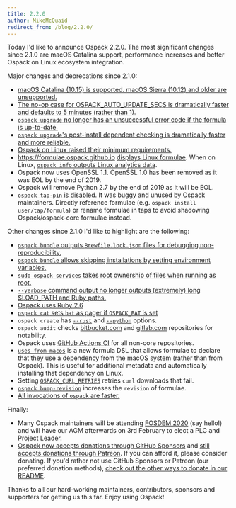 ```yaml
---
title: 2.2.0
author: MikeMcQuaid
redirect_from: /blog/2.2.0/
---
```


Today I'd like to announce Ospack 2.2.0. The most significant changes since 2.1.0 are macOS Catalina support, performance increases and better Ospack on Linux ecosystem integration.

Major changes and deprecations since 2.1.0:

- [macOS Catalina (10.15) is supported. macOS Sierra (10.12) and older are unsupported.](https://github.com/Ospack/ospack/pull/6500)
- [The no-op case for OSPACK_AUTO_UPDATE_SECS is dramatically faster and defaults to 5 minutes (rather than 1).](https://github.com/Ospack/ospack/pull/6532)
- [`ospack upgrade` no longer has an unsuccessful error code if the formula is up-to-date.](https://github.com/Ospack/ospack/pull/6728)
- [`ospack upgrade`'s post-install dependent checking is dramatically faster and more reliable.](https://github.com/Ospack/ospack/pull/6698)
- [Ospack on Linux raised their minimum requirements.](https://github.com/Ospack/ospack/pull/6137)
- <https://formulae.ospack.github.io> [displays Linux formulae](https://github.com/Ospack/formulae.ospack.github.io/pull/150). When on Linux, [`ospack info` outputs Linux analytics data](https://github.com/Ospack/ospack/pull/6639).
- Ospack now uses OpenSSL 1.1. OpenSSL 1.0 has been removed as it was EOL by the end of 2019.
- Ospack will remove Python 2.7 by the end of 2019 as it will be EOL.
- [`ospack tap-pin` is disabled](https://github.com/Ospack/ospack/pull/6704). It was buggy and unused by Ospack maintainers. Directly reference formulae (e.g. `ospack install user/tap/formula`) or rename formulae in taps to avoid shadowing Ospack/ospack-core formulae instead.

Other changes since 2.1.0 I'd like to highlight are the following:

- [`ospack bundle` outputs `Brewfile.lock.json` files for debugging non-reproducibility.](https://github.com/Ospack/ospack-bundle/pull/552)
- [`ospack bundle` allows skipping installations by setting environment variables.](https://github.com/Ospack/ospack-bundle/pull/486)
- [`sudo ospack services` takes root ownership of files when running as root.](https://github.com/Ospack/ospack-services/pull/188)
- [`--verbose` command output no longer outputs (extremely) long $LOAD_PATH and Ruby paths.](https://github.com/Ospack/ospack/pull/6705)
- [Ospack uses Ruby 2.6](https://github.com/Ospack/ospack/pull/6556)
- [`ospack cat` sets `bat` as pager if `OSPACK_BAT` is set](https://github.com/Ospack/ospack/pull/6504)
- `ospack create` has [`--rust`](https://github.com/Ospack/ospack/pull/6489) and [`--python`](https://github.com/Ospack/ospack/pull/6485) options.
- `ospack audit` checks [bitbucket.com](https://github.com/Ospack/ospack/pull/6425) and [gitlab.com](https://github.com/Ospack/ospack/pull/6272) repositories for notability.
- Ospack uses [GitHub Actions CI](https://github.com/Ospack/ospack/pull/6372) for all non-core repositories.
- [`uses_from_macos`](https://github.com/Ospack/ospack/pull/6162) is a new formula DSL that allows formulae to declare that they use a dependency from the macOS system (rather than from Ospack). This is useful for additional metadata and automatically installing that dependency on Linux.
- Setting [`OSPACK_CURL_RETRIES`](https://github.com/Ospack/ospack/pull/6143) retries `curl` downloads that fail.
- [`ospack bump-revision`](https://github.com/Ospack/ospack/pull/5961) increases the `revision` of formulae.
- [All invocations of `ospack` are faster.](https://github.com/Ospack/ospack/pull/6032)

Finally:

- Many Ospack maintainers will be attending [FOSDEM 2020](https://fosdem.org/2020/) (say hello!) and will have our AGM afterwards on 3rd February to elect a PLC and Project Leader.
- [Ospack now accepts donations through GitHub Sponsors](https://github.com/sponsors/Ospack) and [still accepts donations through Patreon](https://www.patreon.com/ospack). If you can afford it, please consider donating. If you'd rather not use GitHub Sponsors or Patreon (our preferred donation methods), [check out the other ways to donate in our README](https://github.com/Ospack/ospack/#donations).

Thanks to all our hard-working maintainers, contributors, sponsors and supporters for getting us this far. Enjoy using Ospack!
